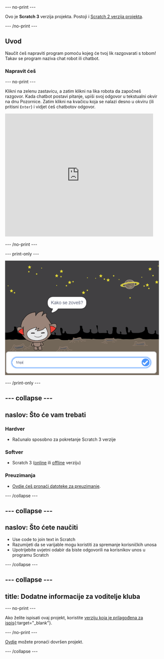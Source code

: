 \--- no-print \---

Ovo je **Scratch 3** verzija projekta. Postoji i [Scratch 2 verzija projekta](https://projects.raspberrypi.org/en/projects/chatbot-scratch2).

\--- /no-print \---

## Uvod

Naučit ćeš napraviti program pomoću kojeg će tvoj lik razgovarati s tobom! Takav se program naziva chat robot ili chatbot.

### Napravit ćeš

\--- no-print \---

Klikni na zelenu zastavicu, a zatim klikni na lika robota da započneš razgovor. Kada chatbot postavi pitanje, upiši svoj odgovor u tekstualni okvir na dnu Pozornice. Zatim klikni na kvačicu koja se nalazi desno u okviru (ili pritisni `Enter`) i vidjet ćeš chatbotov odgovor.

<div class="scratch-preview">
  <iframe allowtransparency="true" width="485" height="402" src="https://scratch.mit.edu/projects/embed/248864190/?autostart=false" 
  frameborder="0" scrolling="no"></iframe>
</div>

\--- /no-print \---

\--- print-only \---

![dovršen projekt](images/chatbot-preview.png)

\--- /print-only \---

## \--- collapse \---

## naslov: Što će vam trebati

### Hardver

- Računalo sposobno za pokretanje Scratch 3 verzije

### Softver

- Scratch 3 ([online](https://rpf.io/scratchon) ili [offline](https://rpf.io/scratchoff) verziju)

### Preuzimanja

- [Ovdje ćeš pronaći datoteke za preuzimanje](http://rpf.io/p/en/chatbot-go).

\--- /collapse \---

## \--- collapse \---

## naslov: Što ćete naučiti

- Use code to join text in Scratch
- Razumijeti da se varijable mogu koristiti za spremanje korisničkih unosa
- Upotrijebite uvjetni odabir da biste odgovorili na korisnikov unos u programu Scratch

\--- /collapse \---

## \--- collapse \---

## title: Dodatne informacije za voditelje kluba

\--- no-print \---

Ako želite ispisati ovaj projekt, koristite [verziju koja je prilagođena za ispis](https://projects.raspberrypi.org/en/projects/chatbot/print){:target="_blank"}.

\--- /no-print \---

[Ovdje](http://rpf.io/p/en/chatbot-get) možete pronaći dovršen projekt.

\--- /collapse \---